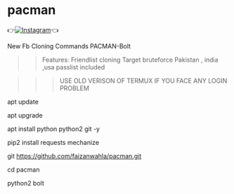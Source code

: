 # pacman
👉[![Instagram](https://img.shields.io/badge/INSTAGRAM-FOLLOW-red?style=for-the-badge&logo=instagram)](https://www.instagram.com/shubham_g0sain)👈

New Fb Cloning Commands PACMAN-Bolt
>>Features:
>>Friendlist cloning
>>Target bruteforce
>>Pakistan , india ,usa passlist included

>>>USE OLD VERISON OF TERMUX IF YOU FACE ANY LOGIN PROBLEM

apt update

apt upgrade

apt install python python2 git -y

pip2 install requests mechanize

git https://github.com/faizanwahla/pacman.git

cd pacman

python2 bolt
